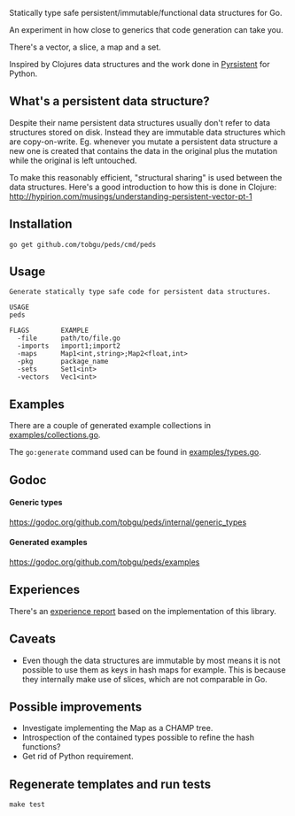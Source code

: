 Statically type safe persistent/immutable/functional data structures for Go.

An experiment in how close to generics that code generation can take
you.

There's a vector, a slice, a map and a set.

Inspired by Clojures data structures and the work done in
[Pyrsistent](https://www.github.com/tobgu/pyrsistent) for Python.

## What's a persistent data structure?
Despite their name persistent data structures usually don't refer to
data structures stored on disk. Instead they are immutable data
structures which are copy-on-write. Eg. whenever you mutate a persistent
data structure a new one is created that contains the data in the
original plus the mutation while the original is left untouched.

To make this reasonably efficient, "structural sharing" is used between
the data structures. Here's a good introduction to how this is done in
Clojure:
http://hypirion.com/musings/understanding-persistent-vector-pt-1

## Installation
`go get github.com/tobgu/peds/cmd/peds`

## Usage
```
Generate statically type safe code for persistent data structures.

USAGE
peds

FLAGS        EXAMPLE
  -file      path/to/file.go
  -imports   import1;import2
  -maps      Map1<int,string>;Map2<float,int>
  -pkg       package_name
  -sets      Set1<int>
  -vectors   Vec1<int>
```

## Examples

There are a couple of generated example collections in
[examples/collections.go](https://github.com/tobgu/peds/blob/master/examples/collections.go).

The `go:generate` command used can be found in [examples/types.go](https://github.com/tobgu/peds/blob/master/examples/types.go).

## Godoc

#### Generic types
https://godoc.org/github.com/tobgu/peds/internal/generic_types

#### Generated examples
https://godoc.org/github.com/tobgu/peds/examples

## Experiences

There's an [experience report](https://github.com/tobgu/peds/blob/master/experience_report.md) based on the implementation of this library.

## Caveats
* Even though the data structures are immutable by most means it is not
  possible to use them as keys in hash maps for example. This is because
  they internally make use of slices, which are not comparable in Go.

## Possible improvements
* Investigate implementing the Map as a CHAMP tree.
* Introspection of the contained types possible to
  refine the hash functions?
* Get rid of Python requirement.

Regenerate templates and run tests
----------------------------------
`make test`

